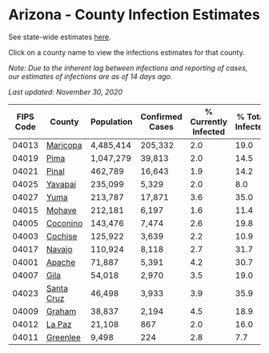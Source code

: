 # Arizona - County Infection Estimates

See state-wide estimates [here](/infections/us-az).

Click on a county name to view the infections estimates for that county.

*Note: Due to the inherent lag between infections and reporting of cases, our estimates of infections are as of 14 days ago.*

*Last updated: November 30, 2020*

|   FIPS Code |                   County |   Population |   Confirmed Cases |   % Currently Infected |   % Total Infected |
|-------------|--------------------------|--------------|-------------------|------------------------|--------------------|
|       04013 |     [Maricopa](maricopa) |    4,485,414 |           205,332 |                    2.0 |               19.0 |
|       04019 |             [Pima](pima) |    1,047,279 |            39,813 |                    2.0 |               14.5 |
|       04021 |           [Pinal](pinal) |      462,789 |            16,643 |                    1.9 |               14.2 |
|       04025 |       [Yavapai](yavapai) |      235,099 |             5,329 |                    2.0 |                8.0 |
|       04027 |             [Yuma](yuma) |      213,787 |            17,871 |                    3.6 |               35.0 |
|       04015 |         [Mohave](mohave) |      212,181 |             6,197 |                    1.6 |               11.4 |
|       04005 |     [Coconino](coconino) |      143,476 |             7,474 |                    2.6 |               19.8 |
|       04003 |       [Cochise](cochise) |      125,922 |             3,639 |                    2.2 |               10.9 |
|       04017 |         [Navajo](navajo) |      110,924 |             8,118 |                    2.7 |               31.7 |
|       04001 |         [Apache](apache) |       71,887 |             5,391 |                    4.2 |               30.7 |
|       04007 |             [Gila](gila) |       54,018 |             2,970 |                    3.5 |               19.0 |
|       04023 | [Santa Cruz](santa-cruz) |       46,498 |             3,933 |                    3.9 |               35.9 |
|       04009 |         [Graham](graham) |       38,837 |             2,194 |                    4.5 |               18.9 |
|       04012 |         [La Paz](la-paz) |       21,108 |               867 |                    2.0 |               16.0 |
|       04011 |     [Greenlee](greenlee) |        9,498 |               224 |                    2.8 |                7.7 |